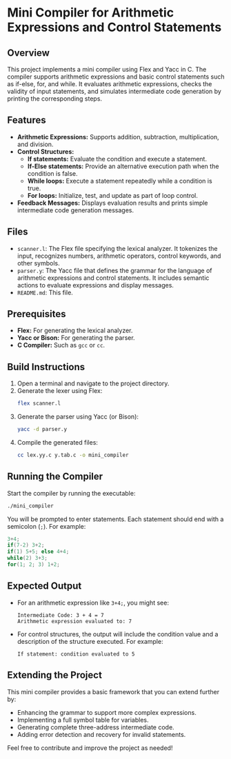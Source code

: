 # Mini Compiler for Arithmetic Expressions and Control Statements

## Overview

This project implements a mini compiler using Flex and Yacc in C. The compiler supports arithmetic expressions and basic control statements such as if-else, for, and while. It evaluates arithmetic expressions, checks the validity of input statements, and simulates intermediate code generation by printing the corresponding steps.

## Features

- **Arithmetic Expressions:** Supports addition, subtraction, multiplication, and division.
- **Control Structures:**
  - **If statements:** Evaluate the condition and execute a statement.
  - **If-Else statements:** Provide an alternative execution path when the condition is false.
  - **While loops:** Execute a statement repeatedly while a condition is true.
  - **For loops:** Initialize, test, and update as part of loop control.
- **Feedback Messages:** Displays evaluation results and prints simple intermediate code generation messages.

## Files

- `scanner.l`: The Flex file specifying the lexical analyzer. It tokenizes the input, recognizes numbers, arithmetic operators, control keywords, and other symbols.
- `parser.y`: The Yacc file that defines the grammar for the language of arithmetic expressions and control statements. It includes semantic actions to evaluate expressions and display messages.
- `README.md`: This file.

## Prerequisites

- **Flex:** For generating the lexical analyzer.
- **Yacc or Bison:** For generating the parser.
- **C Compiler:** Such as `gcc` or `cc`.

## Build Instructions

1. Open a terminal and navigate to the project directory.
2. Generate the lexer using Flex:
   ```bash
   flex scanner.l
   ```
3. Generate the parser using Yacc (or Bison):
   ```bash
   yacc -d parser.y
   ```
4. Compile the generated files:
   ```bash
   cc lex.yy.c y.tab.c -o mini_compiler
   ```

## Running the Compiler

Start the compiler by running the executable:

```bash
./mini_compiler
```

You will be prompted to enter statements. Each statement should end with a semicolon (`;`). For example:

```c
3+4;
if(7-2) 3+2;
if(1) 5+5; else 4+4;
while(2) 3+3;
for(1; 2; 3) 1+2;
```

## Expected Output

- For an arithmetic expression like `3+4;`, you might see:
  ```
  Intermediate Code: 3 + 4 = 7
  Arithmetic expression evaluated to: 7
  ```
- For control structures, the output will include the condition value and a description of the structure executed. For example:
  ```
  If statement: condition evaluated to 5
  ```

## Extending the Project

This mini compiler provides a basic framework that you can extend further by:

- Enhancing the grammar to support more complex expressions.
- Implementing a full symbol table for variables.
- Generating complete three-address intermediate code.
- Adding error detection and recovery for invalid statements.

Feel free to contribute and improve the project as needed!
